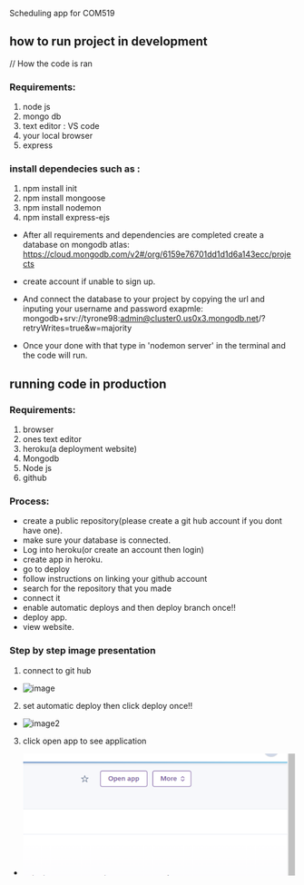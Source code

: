 Scheduling app for COM519

## how to run project in development

// How the code is ran

### Requirements:

1. node js
2. mongo db
3. text editor : VS code
4. your local browser
5. express

### install dependecies such as :

1. npm install init
2. npm install mongoose
3. npm install nodemon
4. npm install express-ejs

- After all requirements and dependencies are completed
  create a database on mongodb atlas: https://cloud.mongodb.com/v2#/org/6159e76701dd1d1d6a143ecc/projects
- create account if unable to sign up.

- And connect the database to your project by copying the url and inputing your username and password exapmle: mongodb+srv://tyrone98:admin@cluster0.us0x3.mongodb.net/?retryWrites=true&w=majority

- Once your done with that type in 'nodemon server' in the terminal and the code will run.

## running code in production

### Requirements:

1. browser
2. ones text editor
3. heroku(a deployment website)
4. Mongodb
5. Node js
6. github

### Process:

- create a public repository(please create a git hub account if you dont have one).
- make sure your database is connected.
- Log into heroku(or create an account then login)
- create app in heroku.
- go to deploy
- follow instructions on linking your github account
- search for the repository that you made
- connect it
- enable automatic deploys and then deploy branch once!!
- deploy app.
- view website.

### Step by step image presentation

1. connect to git hub

- ![image](images/project.jpg)

2. set automatic deploy then click deploy once!!

- ![image2](images/pop.jpg)

3. click open app to see application

- ![image3](images/app.jpg)

